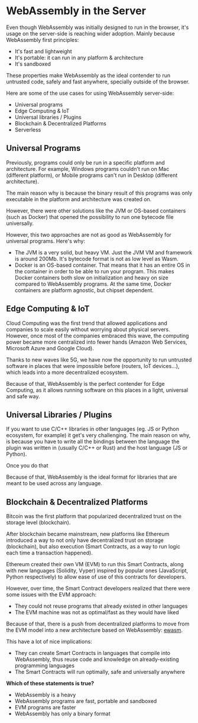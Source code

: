 # WebAssembly in the Server

Even though WebAssembly was initially designed to run in the browser, it's usage on the server-side is reaching wider adoption. Mainly because WebAssembly first principles:

* It's fast and lightweight
* It's portable: it can run in any platform & architecture
* It's sandboxed

These properties make WebAssembly as the ideal contender to run untrusted code, safely and fast anywhere, specially outside of the browser.

Here are some of the use cases for using WebAssembly server-side:

* Universal programs
* Edge Computing & IoT
* Universal libraries / Plugins
* Blockchain & Decentralized Platforms
* Serverless

## Universal Programs

Previously, programs could only be run in a specific platform and architecture. For example, Windows programs couldn't run on Mac \(different platform\), or Mobile programs can't run in Desktop \(different architecture\).

The main reason why is because the binary result of this programs was only executable in the platform and architecture was created on.

However, there were other solutions like the JVM or OS-based containers \(such as Docker\) that opened the possibility to run one bytecode file universally.

However, this two approaches are not as good as WebAssembly for universal programs. Here's why:

* The JVM is a very solid, but heavy VM. Just the JVM VM and framework is around 200Mb. It's bytecode format is not as low level as Wasm.
* Docker is an OS-based container. That means that it has an entire OS in the container in order to be able to run your program. This makes Docker containers both slow on initialization and heavy on size compared to WebAssembly programs. At the same time, Docker containers are platform agnostic, but chipset dependent.

## Edge Computing & IoT

Cloud Computing was the first trend that allowed applications and companies to scale easily without worrying about physical servers. However, once most of the companies embraced this wave, the computing power became more centralized into fewer hands \(Amazon Web Services, Microsoft Azure and Google Cloud\).

Thanks to new waves like 5G, we have now the opportunity to run untrusted software in places that were impossible before \(routers, IoT devices...\), which leads into a more decentralized ecosystem.

Because of that, WebAssembly is the perfect contender for Edge Computing, as it allows running software on this places in a light, universal and safe way.

## Universal Libraries / Plugins

If you want to use C/C++ libraries in other languages \(eg. JS or Python ecosystem, for example\) it get's very challenging. The main reason on why, is because you have to write all the bindings between the language the plugin was written in \(usually C/C++ or Rust\) and the host language \(JS or Python\).

Once you do that

Because of that, WebAssembly is the ideal format for libraries that are meant to be used across any language.

## Blockchain & Decentralized Platforms

Bitcoin was the first platform that popularized decentralized trust on the storage level \(blockchain\).

After blockchain became mainstream, new platforms like Ethereum introduced a way to not only have decentralized trust on storage \(blockchain\), but also execution \(Smart Contracts, as a way to run logic each time a transaction happened\).

Ethereum created their own VM \(EVM\) to run this Smart Contracts, along with new languages \(Solidity, Vyper\) inspired by popular ones \(JavaScript, Python respectively\) to allow ease of use of this contracts for developers.

However, over time, the Smart Contract developers realized that there were some issues with the EVM approach:

* They could not reuse programs that already existed in other languages
* The EVM machine was not as optimal/fast as they would have liked

Because of that, there is a push from decentralized platforms to move from the EVM model into a new architecture based on WebAssembly: [ewasm](https://github.com/ewasm/design).

This have a lot of nice implications:

* They can create Smart Contracts in languages that compile into WebAssembly, thus reuse code and knowledge on already-existing programming languages
* The Smart Contracts will run optimally, safe and universally anywhere

**Which of these statements is true?**

* WebAssembly is a heavy
* WebAssembly programs are fast, portable and sandboxed
* EVM programs are faster
* WebAssembly has only a binary format

